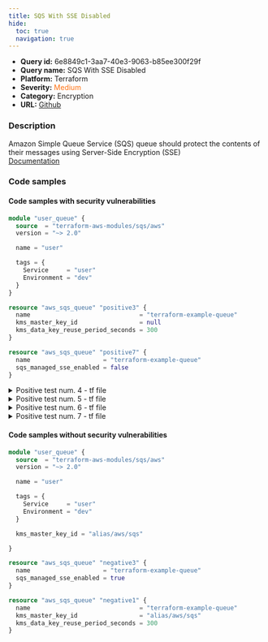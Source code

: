 ```yaml
---
title: SQS With SSE Disabled
hide:
  toc: true
  navigation: true
---
```


<style>
  .highlight .hll {
    background-color: #ff171742;
  }
  .md-content {
    max-width: 1100px;
    margin: 0 auto;
  }
</style>

-   **Query id:** 6e8849c1-3aa7-40e3-9063-b85ee300f29f
-   **Query name:** SQS With SSE Disabled
-   **Platform:** Terraform
-   **Severity:** <span style="color:#ff7213">Medium</span>
-   **Category:** Encryption
-   **URL:** [Github](https://github.com/Checkmarx/kics/tree/master/assets/queries/terraform/aws/sqs_with_sse_disabled)

### Description
Amazon Simple Queue Service (SQS) queue should protect the contents of their messages using Server-Side Encryption (SSE)<br>
[Documentation](https://registry.terraform.io/providers/hashicorp/aws/latest/docs/resources/sqs_queue)

### Code samples
#### Code samples with security vulnerabilities
```tf title="Positive test num. 1 - tf file" hl_lines="1"
module "user_queue" {
  source  = "terraform-aws-modules/sqs/aws"
  version = "~> 2.0"

  name = "user"

  tags = {
    Service     = "user"
    Environment = "dev"
  }
}

```
```tf title="Positive test num. 2 - tf file" hl_lines="1"
resource "aws_sqs_queue" "positive3" {
  name                              = "terraform-example-queue"
  kms_master_key_id                 = null
  kms_data_key_reuse_period_seconds = 300
}

```
```tf title="Positive test num. 3 - tf file" hl_lines="3"
resource "aws_sqs_queue" "positive7" {
  name                    = "terraform-example-queue"
  sqs_managed_sse_enabled = false
}

```
<details><summary>Positive test num. 4 - tf file</summary>

```tf hl_lines="1"
module "user_queue" {
  source  = "terraform-aws-modules/sqs/aws"
  version = "~> 2.0"

  name = "user"

  tags = {
    Service     = "user"
    Environment = "dev"
  }

  kms_master_key_id = null

}

```
</details>
<details><summary>Positive test num. 5 - tf file</summary>

```tf hl_lines="12"
module "user_queue" {
  source  = "terraform-aws-modules/sqs/aws"
  version = "~> 2.0"

  name = "user"

  tags = {
    Service     = "user"
    Environment = "dev"
  }

  kms_master_key_id = ""
}

```
</details>
<details><summary>Positive test num. 6 - tf file</summary>

```tf hl_lines="1"
resource "aws_sqs_queue" "positive1" {
  name                              = "terraform-example-queue"
  kms_data_key_reuse_period_seconds = 300
}

```
</details>
<details><summary>Positive test num. 7 - tf file</summary>

```tf hl_lines="3"
resource "aws_sqs_queue" "positive2" {
  name                              = "terraform-example-queue"
  kms_master_key_id                 = ""
  kms_data_key_reuse_period_seconds = 300
}


```
</details>


#### Code samples without security vulnerabilities
```tf title="Negative test num. 1 - tf file"
module "user_queue" {
  source  = "terraform-aws-modules/sqs/aws"
  version = "~> 2.0"

  name = "user"

  tags = {
    Service     = "user"
    Environment = "dev"
  }

  kms_master_key_id = "alias/aws/sqs"

}

```
```tf title="Negative test num. 2 - tf file"
resource "aws_sqs_queue" "negative3" {
  name                    = "terraform-example-queue"
  sqs_managed_sse_enabled = true
}

```
```tf title="Negative test num. 3 - tf file"
resource "aws_sqs_queue" "negative1" {
  name                              = "terraform-example-queue"
  kms_master_key_id                 = "alias/aws/sqs"
  kms_data_key_reuse_period_seconds = 300
}

```
